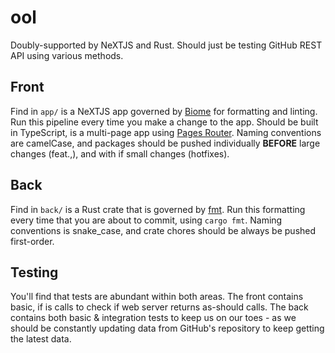 # ool
Doubly-supported by NeXTJS and Rust. Should just be testing GitHub REST API using various methods.

## Front
Find in `app/` is a NeXTJS app governed by [Biome](https://biomejs.dev/) for formatting and linting. Run this pipeline every time you make a change to the app. Should be built in TypeScript, is a multi-page app using [Pages Router](https://nextjs.org/docs/pages). 
Naming conventions are camelCase, and packages should be pushed individually **BEFORE** large changes (feat.,), and with if small changes (hotfixes).

## Back
Find in `back/` is a Rust crate that is governed by [fmt](https://doc.rust-lang.org/std/fmt/). Run this formatting every time that you are about to commit, using `cargo fmt`. Naming conventions is snake_case, and crate chores should be always be pushed first-order.

## Testing
You'll find that tests are abundant within both areas. The front contains basic, if is calls to check if web server returns as-should calls. The back contains both basic & integration tests to keep us on our toes - as we should be constantly updating data from GitHub's repository to keep getting the latest data. 
